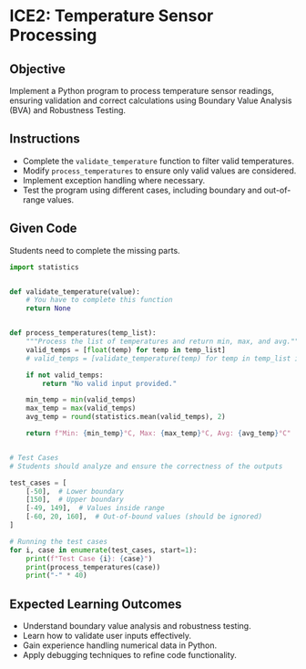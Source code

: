 # ICE2: Temperature Sensor Processing

## Objective
Implement a Python program to process temperature sensor readings, ensuring validation and correct calculations using Boundary Value Analysis (BVA) and Robustness Testing.

## Instructions
- Complete the `validate_temperature` function to filter valid temperatures.
- Modify `process_temperatures` to ensure only valid values are considered.
- Implement exception handling where necessary.
- Test the program using different cases, including boundary and out-of-range values.

## Given Code
Students need to complete the missing parts.

```python
import statistics


def validate_temperature(value):
    # You have to complete this function
    return None


def process_temperatures(temp_list):
    """Process the list of temperatures and return min, max, and avg."""
    valid_temps = [float(temp) for temp in temp_list]
    # valid_temps = [validate_temperature(temp) for temp in temp_list if validate_temperature(temp) is not None]

    if not valid_temps:
        return "No valid input provided."

    min_temp = min(valid_temps)
    max_temp = max(valid_temps)
    avg_temp = round(statistics.mean(valid_temps), 2)

    return f"Min: {min_temp}°C, Max: {max_temp}°C, Avg: {avg_temp}°C"


# Test Cases
# Students should analyze and ensure the correctness of the outputs

test_cases = [
    [-50],  # Lower boundary
    [150],  # Upper boundary
    [-49, 149],  # Values inside range
    [-60, 20, 160],  # Out-of-bound values (should be ignored)
]

# Running the test cases
for i, case in enumerate(test_cases, start=1):
    print(f"Test Case {i}: {case}")
    print(process_temperatures(case))
    print("-" * 40)
```

## Expected Learning Outcomes
- Understand boundary value analysis and robustness testing.
- Learn how to validate user inputs effectively.
- Gain experience handling numerical data in Python.
- Apply debugging techniques to refine code functionality.


